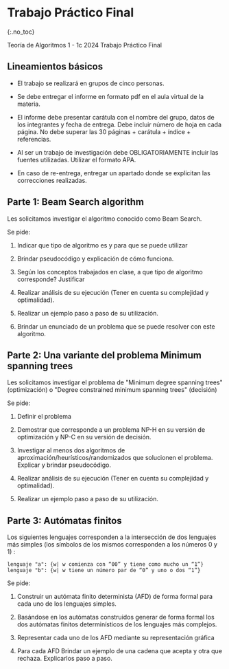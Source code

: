 Trabajo Práctico Final
======================

{:.no_toc}

Teoría de Algoritmos 1 - 1c 2024
Trabajo Práctico Final

## Lineamientos básicos

- El trabajo se realizará en grupos de cinco personas.

- Se debe entregar el informe en formato pdf en el aula virtual de la materia.

- El informe debe presentar carátula con el nombre del grupo, datos de los integrantes y  fecha de entrega. Debe incluir número de hoja en cada página. No debe superar las 30 páginas + carátula + índice + referencias.

- Al ser un trabajo de investigación debe OBLIGATORIAMENTE incluir las fuentes utilizadas. Utilizar el formato APA.

- En caso de re-entrega, entregar un apartado donde se explicitan las correcciones realizadas.

## Parte 1: Beam Search algorithm

Les solicitamos investigar el algoritmo conocido como Beam Search. 

Se pide:	

1. Indicar que tipo de algoritmo es y para que se puede utilizar

1. Brindar pseudocódigo y explicación de cómo funciona.

1. Según los conceptos trabajados en clase, a que tipo de algoritmo corresponde? Justificar

1. Realizar análisis de su ejecución (Tener en cuenta su complejidad y optimalidad).

1. Realizar un ejemplo paso a paso de su utilización.

1. Brindar un enunciado de un problema que se puede resolver con este algoritmo. 


## Parte 2: Una variante del problema Minimum spanning trees

Les solicitamos investigar el problema de "Minimum degree spanning trees" (optimización) o "Degree constrained minimum spanning trees" (decisión)

Se pide:

1. Definir el problema

1. Demostrar que corresponde a un problema NP-H en su versión de optimización y NP-C en su versión de decisión.

1. Investigar al menos dos algoritmos de aproximación/heurísticos/randomizados que solucionen el problema.  Explicar y brindar pseudocódigo.

1. Realizar análisis de su ejecución (Tener en cuenta su complejidad y optimalidad).

1. Realizar un ejemplo paso a paso de su utilización.


## Parte 3: Autómatas finitos

Los siguientes lenguajes corresponden a la intersección de dos lenguajes más simples (los símbolos de los mismos corresponden a los números 0 y 1) :

	lenguaje "a": {w| w comienza con “00” y tiene como mucho un “1”} 
	lenguaje "b": {w| w tiene un número par de “0” y uno o dos “1”}

Se pide:

1. Construir un autómata finito determinista (AFD) de forma formal para cada uno de los lenguajes simples. 

1. Basándose en los autómatas construidos generar de forma formal los dos autómatas finitos determinísticos de los lenguajes más complejos.

1. Representar cada uno de los AFD mediante su representación gráfica

1. Para cada AFD Brindar un ejemplo de una cadena que acepta y otra que rechaza. Explicarlos paso a paso.

